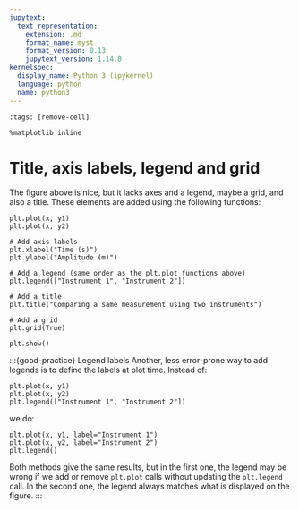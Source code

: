 ```yaml
---
jupytext:
  text_representation:
    extension: .md
    format_name: myst
    format_version: 0.13
    jupytext_version: 1.14.0
kernelspec:
  display_name: Python 3 (ipykernel)
  language: python
  name: python3
---
```


```{code-cell} ipython3
:tags: [remove-cell]

%matplotlib inline
```


# Title, axis labels, legend and grid

The figure above is nice, but it lacks axes and a legend, maybe a grid, and also a title. These elements are added using the following functions:

```{code-cell} ipython3
plt.plot(x, y1)
plt.plot(x, y2)

# Add axis labels
plt.xlabel("Time (s)")
plt.ylabel("Amplitude (m)")

# Add a legend (same order as the plt.plot functions above)
plt.legend(["Instrument 1", "Instrument 2"])

# Add a title
plt.title("Comparing a same measurement using two instruments")

# Add a grid
plt.grid(True)

plt.show()
```

:::{good-practice} Legend labels
Another, less error-prone way to add legends is to define the labels at plot time. Instead of:

```
plt.plot(x, y1)
plt.plot(x, y2)
plt.legend(["Instrument 1", "Instrument 2"])
```

we do:

```
plt.plot(x, y1, label="Instrument 1")
plt.plot(x, y2, label="Instrument 2")
plt.legend()
```

Both methods give the same results, but in the first one, the legend may be wrong if we add or remove `plt.plot` calls without updating the `plt.legend` call. In the second one, the legend always matches what is displayed on the figure.
:::
